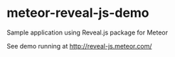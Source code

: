 meteor-reveal-js-demo
=====================

Sample application using Reveal.js package for Meteor

See demo running at http://reveal-js.meteor.com/
